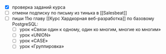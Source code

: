 - [x] проверка заданий курса
- [ ] отмени подписку по письму из тинька в [[Salesbeat]]
- [ ] пиши 11ю главу [[Курс Хардкорная веб-разработка]] по базовому PostgreSQL:
	- [ ] урок «Связи один к одному, один ко многим, многие ко многим»
	- [ ] урок «UNION»
	- [ ] урок «CASE»
	- [ ] урок «Группировка»
